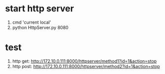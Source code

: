 # start http server
1. cmd 'current local'
2. python HttpServer.py 8080

# test
1. http get: http://172.10.0.111:8000/httpserver/method1?id=1&action=stop
2. http post: http://172.10.0.111:8000/httpserver/method2?id=1&action=stop